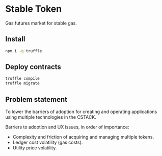 # Stable Token

Gas futures market for stable gas.

## Install

```sh
npm i -g truffle
```

## Deploy contracts

```sh
truffle compile
truffle migrate
```

## Problem statement

To lower the barriers of adoption for creating and operating applications using multiple technologies in the CSTACK.  

Barriers to adoption and UX issues, in order of importance:

- Complexity and friction of acquiring and managing multiple tokens.
- Ledger cost volatility (gas costs).
- Utility price volatility.

